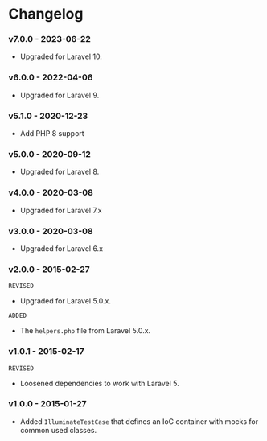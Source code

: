 # Changelog

### v7.0.0 - 2023-06-22

- Upgraded for Laravel 10.

### v6.0.0 - 2022-04-06

- Upgraded for Laravel 9.

### v5.1.0 - 2020-12-23

- Add PHP 8 support

### v5.0.0 - 2020-09-12

- Upgraded for Laravel 8.

### v4.0.0 - 2020-03-08

- Upgraded for Laravel 7.x

### v3.0.0 - 2020-03-08

- Upgraded for Laravel 6.x

### v2.0.0 - 2015-02-27

`REVISED`

- Upgraded for Laravel 5.0.x.

`ADDED`

- The `helpers.php` file from Laravel 5.0.x.

### v1.0.1 - 2015-02-17

`REVISED`

- Loosened dependencies to work with Laravel 5.

### v1.0.0 - 2015-01-27

- Added `IlluminateTestCase` that defines an IoC container with mocks for common used classes.
